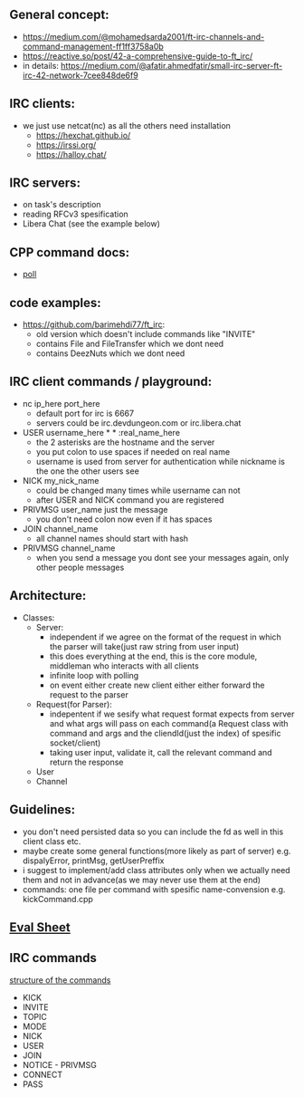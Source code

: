 ## General concept: 
 - https://medium.com/@mohamedsarda2001/ft-irc-channels-and-command-management-ff1ff3758a0b
 - https://reactive.so/post/42-a-comprehensive-guide-to-ft_irc/
 - in details: https://medium.com/@afatir.ahmedfatir/small-irc-server-ft-irc-42-network-7cee848de6f9

## IRC clients:
- we just use netcat(nc) as all the others need installation 
  - https://hexchat.github.io/
  - https://irssi.org/
  - https://halloy.chat/

## IRC servers:
 - on task's description
 - reading RFCv3 spesification
 - Libera Chat (see the example below)

## CPP command docs:
  - [poll](https://man7.org/linux/man-pages/man2/poll.2.html)
  
## code examples: 
- https://github.com/barimehdi77/ft_irc: 
  - old version which doesn't include commands like "INVITE"
  - contains File and FileTransfer which we dont need
  - contains DeezNuts which we dont need
 
## IRC client commands / playground:
- nc ip_here port_here
  - default port for irc is 6667
  - servers could be irc.devdungeon.com or irc.libera.chat
- USER username_here * * :real_name_here 
  - the 2 asterisks are the hostname and the server
  - you put colon to use spaces if needed on real name
  - username is used from server for authentication while nickname is the one the other users see
- NICK my_nick_name
  - could be changed many times while username can not
  - after USER and NICK command you are registered
- PRIVMSG user_name just the message
  - you don't need colon now even if it has spaces 
- JOIN channel_name
  - all channel names should start with hash
- PRIVMSG channel_name
  - when you send a message you dont see your messages again, only other people messages

## Architecture:
 - Classes:
   - Server:
     - independent if we agree on the format of the request in which the parser will take(just raw string from user input)
     - this does everything at the end, this is the core module, middleman who interacts with all clients
     - infinite loop with polling
     - on event either create new client either either forward the request to the parser
   - Request(for Parser):
     - indepentent if we sesify what request format expects from server and what args will pass on each command(a Request class with command and args and the cliendId(just the index) of spesific socket/client) 
     - taking user input, validate it, call the relevant command and return the response
   - User
   - Channel

## Guidelines:
 - you don't need persisted data so you can include the fd as well in this client class etc. 
 - maybe create some general functions(more likely as part of server) e.g. dispalyError, printMsg, getUserPreffix
 - i suggest to implement/add class attributes only when we actually need them and not in advance(as we may never use them at the end)
 - commands: one file per command with spesific name-convension e.g. kickCommand.cpp
 
## [Eval Sheet](https://github.com/mharriso/school21-checklists/blob/master/ng_5_ft_irc.pdf)

## IRC commands
[structure of the commands](https://www.rfc-editor.org/rfc/rfc1459.html)
- KICK
- INVITE
- TOPIC
- MODE
- NICK
- USER
- JOIN
- NOTICE - PRIVMSG
- CONNECT
- PASS
